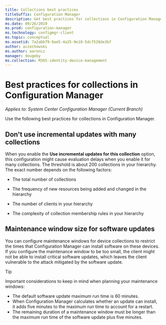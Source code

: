 ```yaml
---
title: Collections best practices
titleSuffix: Configuration Manager
description: Get best practices for collections in Configuration Manager.
ms.date: 09/26/2019
ms.prod: configuration-manager
ms.technology: configmgr-client
ms.topic: conceptual
ms.assetid: 7a2abb79-9ae5-4a25-9e18-5dcf528de3bf
author: aczechowski
ms.author: aaroncz
manager: dougeby
ms.collection: M365-identity-device-management
---
```


# Best practices for collections in Configuration Manager

*Applies to: System Center Configuration Manager (Current Branch)*

Use the following best practices for collections in Configuration Manager.  

## <a name="bkmk_incremental"></a> Don't use incremental updates with many collections

When you enable the **Use incremental updates for this collection** option, this configuration might cause evaluation delays when you enable it for many collections. The threshold is about 200 collections in your hierarchy. The exact number depends on the following factors:  

- The total number of collections  

- The frequency of new resources being added and changed in the hierarchy  

- The number of clients in your hierarchy  

- The complexity of collection membership rules in your hierarchy  

## Maintenance window size for software updates

You can configure maintenance windows for device collections to restrict the times that Configuration Manager can install software on these devices. If you configure the maintenance window to be too small, the client might not be able to install critical software updates, which leaves the client vulnerable to the attack mitigated by the software update.

> [!Tip]
> Important considerations to keep in mind when planning your maintenance windows:
>
> - The default software update maximum run time is 60 minutes.
> - When Configuration Manager calculates whether an update can install, it adds five minutes to the maximum run time to account for a restart.
> - The remaining duration of a maintenance window must be longer than the maximum run time of the software update plus five minutes.
